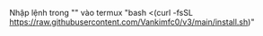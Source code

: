 Nhập lệnh trong "" vào termux "bash <(curl -fsSL https://raw.githubusercontent.com/Vankimfc0/v3/main/install.sh)"
